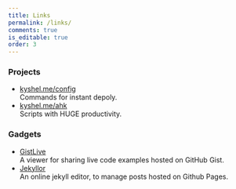 ```yaml
---
title: Links
permalink: /links/
comments: true
is_editable: true
order: 3
---
```


### Projects

- [kyshel.me/config](http://kyshel.me/config)    
  Commands for instant depoly.
- [kyshel.me/ahk](https://github.com/kyshel/ahk)    
  Scripts with HUGE productivity.


### Gadgets

- [GistLive](http://kyshel.me/GistLive)    
  A viewer for sharing live code examples hosted on GitHub Gist.
- [Jekyllor](http://kyshel.me/jekyllor)    
  An online jekyll editor, to manage posts hosted on Github Pages. 



